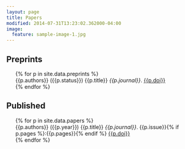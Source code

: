 ```yaml
---
layout: page
title: Papers
modified: 2014-07-31T13:23:02.362000-04:00
image:
  feature: sample-image-1.jpg
---
```



## Preprints 

<ul style="list-style:none">
{% for p in site.data.preprints %}

<li class="paper">
{{p.authors}} ({{p.status}}) {{p.title}} <i>{{p.journal}}</i>. 
<i class="fa fa-link"></i> <a href="http://dx.doi.org/{{p.doi}}">{{p.doi}}</a></li>
{% endfor %}
</ul>

## Published

<ul style="list-style:none">
{% for p in site.data.papers %}

<li class="paper">
{{p.authors}} ({{p.year}}) {{p.title}} <i>{{p.journal}}</i>. {{p.issue}}{% if p.pages %}:{{p.pages}}{% endif %}
<i class="fa fa-link"></i> <a href="http://dx.doi.org/{{p.doi}}">{{p.doi}}</a></li>
{% endfor %}
</ul> 
